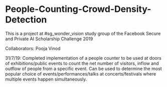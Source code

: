 # People-Counting-Crowd-Density-Detection
This is a project at #sg_wonder_vision study group of the Facebook Secure and Private AI Scholarship Challenge 2019

Collaborators:
Pooja Vinod

31/7/19: Completed implementation of a people counter to be used at doors of exhibitions/public events to count the net number of visitors,
         inflow and outflow of people from a specific event. Can be used to determine the most popular choice of events/performances/talks 
         at concerts/festivals where multiple events happen simultaneously. 
